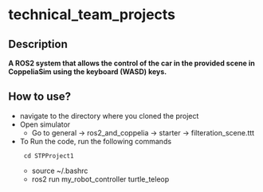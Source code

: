 # technical_team_projects
## Description
**A ROS2 system that allows the control of the car in the provided scene in CoppeliaSim using the keyboard (WASD) keys.**
## How to use?
* navigate to the directory where you cloned the project
* Open simulator
  - Go to general &rarr; ros2_and_coppelia &rarr; starter &rarr; filteration_scene.ttt
* To Run the code, run the following commands
  ```
   cd STPProject1
  ```
  - source ~/.bashrc
  - ros2 run my_robot_controller turtle_teleop
